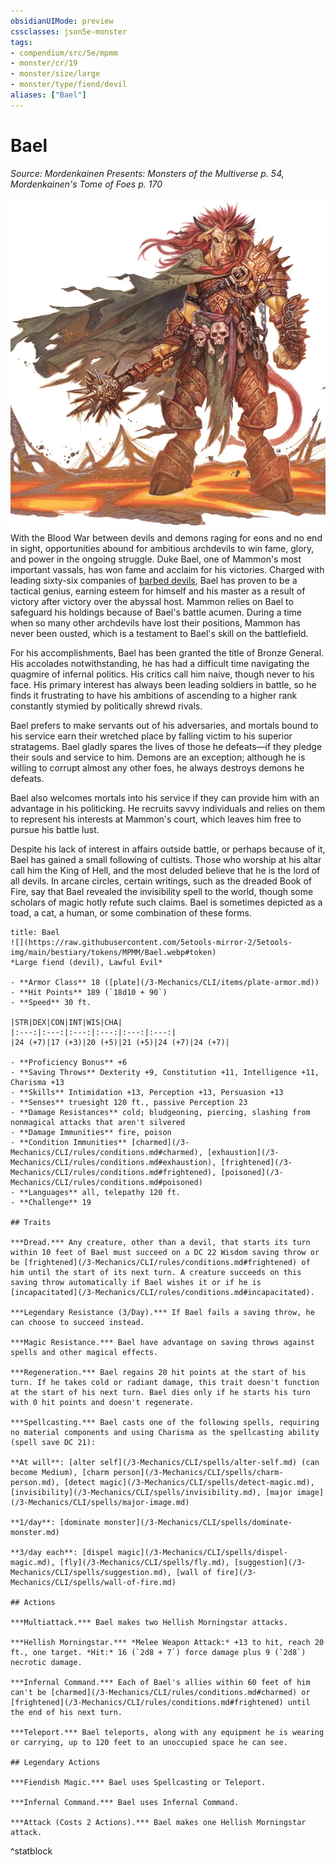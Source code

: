 ```yaml
---
obsidianUIMode: preview
cssclasses: json5e-monster
tags:
- compendium/src/5e/mpmm
- monster/cr/19
- monster/size/large
- monster/type/fiend/devil
aliases: ["Bael"]
---
```

# Bael
*Source: Mordenkainen Presents: Monsters of the Multiverse p. 54, Mordenkainen's Tome of Foes p. 170*  

![](https://raw.githubusercontent.com/5etools-mirror-2/5etools-img/main/bestiary/MPMM/Bael.webp#right)  
With the Blood War between devils and demons raging for eons and no end in sight, opportunities abound for ambitious archdevils to win fame, glory, and power in the ongoing struggle. Duke Bael, one of Mammon's most important vassals, has won fame and acclaim for his victories. Charged with leading sixty-six companies of [barbed devils](/3-Mechanics/CLI/bestiary/fiend/barbed-devil.md), Bael has proven to be a tactical genius, earning esteem for himself and his master as a result of victory after victory over the abyssal host. Mammon relies on Bael to safeguard his holdings because of Bael's battle acumen. During a time when so many other archdevils have lost their positions, Mammon has never been ousted, which is a testament to Bael's skill on the battlefield.

For his accomplishments, Bael has been granted the title of Bronze General. His accolades notwithstanding, he has had a difficult time navigating the quagmire of infernal politics. His critics call him naive, though never to his face. His primary interest has always been leading soldiers in battle, so he finds it frustrating to have his ambitions of ascending to a higher rank constantly stymied by politically shrewd rivals.

Bael prefers to make servants out of his adversaries, and mortals bound to his service earn their wretched place by falling victim to his superior stratagems. Bael gladly spares the lives of those he defeats—if they pledge their souls and service to him. Demons are an exception; although he is willing to corrupt almost any other foes, he always destroys demons he defeats.

Bael also welcomes mortals into his service if they can provide him with an advantage in his politicking. He recruits savvy individuals and relies on them to represent his interests at Mammon's court, which leaves him free to pursue his battle lust.

Despite his lack of interest in affairs outside battle, or perhaps because of it, Bael has gained a small following of cultists. Those who worship at his altar call him the King of Hell, and the most deluded believe that he is the lord of all devils. In arcane circles, certain writings, such as the dreaded Book of Fire, say that Bael revealed the invisibility spell to the world, though some scholars of magic hotly refute such claims. Bael is sometimes depicted as a toad, a cat, a human, or some combination of these forms.


```ad-statblock
title: Bael
![](https://raw.githubusercontent.com/5etools-mirror-2/5etools-img/main/bestiary/tokens/MPMM/Bael.webp#token)
*Large fiend (devil), Lawful Evil*

- **Armor Class** 18 ([plate](/3-Mechanics/CLI/items/plate-armor.md))
- **Hit Points** 189 (`18d10 + 90`) 
- **Speed** 30 ft.

|STR|DEX|CON|INT|WIS|CHA|
|:---:|:---:|:---:|:---:|:---:|:---:|
|24 (+7)|17 (+3)|20 (+5)|21 (+5)|24 (+7)|24 (+7)|

- **Proficiency Bonus** +6
- **Saving Throws** Dexterity +9, Constitution +11, Intelligence +11, Charisma +13
- **Skills** Intimidation +13, Perception +13, Persuasion +13
- **Senses** truesight 120 ft., passive Perception 23
- **Damage Resistances** cold; bludgeoning, piercing, slashing from nonmagical attacks that aren't silvered
- **Damage Immunities** fire, poison
- **Condition Immunities** [charmed](/3-Mechanics/CLI/rules/conditions.md#charmed), [exhaustion](/3-Mechanics/CLI/rules/conditions.md#exhaustion), [frightened](/3-Mechanics/CLI/rules/conditions.md#frightened), [poisoned](/3-Mechanics/CLI/rules/conditions.md#poisoned)
- **Languages** all, telepathy 120 ft.
- **Challenge** 19

## Traits

***Dread.*** Any creature, other than a devil, that starts its turn within 10 feet of Bael must succeed on a DC 22 Wisdom saving throw or be [frightened](/3-Mechanics/CLI/rules/conditions.md#frightened) of him until the start of its next turn. A creature succeeds on this saving throw automatically if Bael wishes it or if he is [incapacitated](/3-Mechanics/CLI/rules/conditions.md#incapacitated).

***Legendary Resistance (3/Day).*** If Bael fails a saving throw, he can choose to succeed instead.

***Magic Resistance.*** Bael have advantage on saving throws against spells and other magical effects.

***Regeneration.*** Bael regains 20 hit points at the start of his turn. If he takes cold or radiant damage, this trait doesn't function at the start of his next turn. Bael dies only if he starts his turn with 0 hit points and doesn't regenerate.

***Spellcasting.*** Bael casts one of the following spells, requiring no material components and using Charisma as the spellcasting ability (spell save DC 21):

**At will**: [alter self](/3-Mechanics/CLI/spells/alter-self.md) (can become Medium), [charm person](/3-Mechanics/CLI/spells/charm-person.md), [detect magic](/3-Mechanics/CLI/spells/detect-magic.md), [invisibility](/3-Mechanics/CLI/spells/invisibility.md), [major image](/3-Mechanics/CLI/spells/major-image.md)

**1/day**: [dominate monster](/3-Mechanics/CLI/spells/dominate-monster.md)

**3/day each**: [dispel magic](/3-Mechanics/CLI/spells/dispel-magic.md), [fly](/3-Mechanics/CLI/spells/fly.md), [suggestion](/3-Mechanics/CLI/spells/suggestion.md), [wall of fire](/3-Mechanics/CLI/spells/wall-of-fire.md)

## Actions

***Multiattack.*** Bael makes two Hellish Morningstar attacks.

***Hellish Morningstar.*** *Melee Weapon Attack:* +13 to hit, reach 20 ft., one target. *Hit:* 16 (`2d8 + 7`) force damage plus 9 (`2d8`) necrotic damage.

***Infernal Command.*** Each of Bael's allies within 60 feet of him can't be [charmed](/3-Mechanics/CLI/rules/conditions.md#charmed) or [frightened](/3-Mechanics/CLI/rules/conditions.md#frightened) until the end of his next turn.

***Teleport.*** Bael teleports, along with any equipment he is wearing or carrying, up to 120 feet to an unoccupied space he can see.

## Legendary Actions

***Fiendish Magic.*** Bael uses Spellcasting or Teleport.

***Infernal Command.*** Bael uses Infernal Command.

***Attack (Costs 2 Actions).*** Bael makes one Hellish Morningstar attack.
```
^statblock